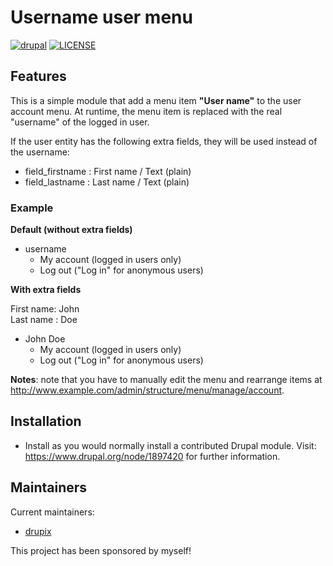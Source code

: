 # Username user menu

[![drupal](https://img.shields.io/badge/drupal-^9-blue.svg?style=flat-square&logo=drupal)](https://drupal.org/)
[![LICENSE](https://img.shields.io/github/license/drupix/twbase_utils?style=flat-square)](https://raw.githubusercontent.com/drupix/twbase_utils/master/LICENSE.txt)

## Features

This is a simple module that add a menu item **"User name"** to the user account menu. At runtime, the menu item is replaced with the real "username" of the logged in user.

If the user entity has the following extra fields, they will be used instead of the username:

* field_firstname : First name / Text (plain)
* field_lastname : Last name / Text (plain)

### Example

**Default (without extra fields)**

* username
  * My account (logged in users only)
  * Log out ("Log in" for anonymous users)

**With extra fields**

First name: John\
Last name : Doe

* John Doe
  * My account (logged in users only)
  * Log out ("Log in" for anonymous users)

**Notes**: note that you have to manually edit the menu and rearrange items at http://www.example.com/admin/structure/menu/manage/account.


## Installation

* Install as you would normally install a contributed Drupal module. Visit:
  <https://www.drupal.org/node/1897420> for further information.

## Maintainers

Current maintainers:

* [drupix](https://www.drupal.org/u/drupix)

This project has been sponsored by myself!

